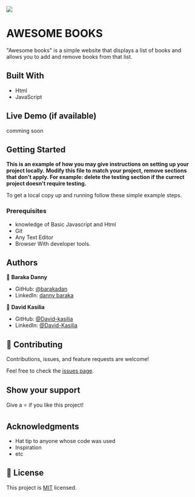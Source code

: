 ![](https://img.shields.io/badge/Microverse-blueviolet)

# AWESOME BOOKS

"Awesome books" is a simple website that displays a list of books and allows you to add and remove books from that list.

## Built With

- Html
- JavaScript

## Live Demo (if available)

<!-- [Live Demo Link](https://livedemo.com) -->

comming soon

## Getting Started

**This is an example of how you may give instructions on setting up your project locally.**
**Modify this file to match your project, remove sections that don't apply. For example: delete the testing section if the currect project doesn't require testing.**

To get a local copy up and running follow these simple example steps.

### Prerequisites

- knowledge of Basic Javascript and Html
- Git
- Any Text Editor
- Browser With developer tools.

## Authors

👤 **Baraka Danny**

- GitHub: [@barakadan](https://github.com/barakadanny)
- LinkedIn: [danny baraka](https://www.linkedin.com/in/danny-baraka-589156169/)

👤 **David Kasilia**

- GitHub: [@David-kasilia](https://github.com/David-Kasilia)
- LinkedIn: [@David-Kasilia](https://www.linkedin.com/in/david-kasilia-846241211/)

## 🤝 Contributing

Contributions, issues, and feature requests are welcome!

Feel free to check the [issues page](../../issues/).

## Show your support

Give a ⭐️ if you like this project!

## Acknowledgments

- Hat tip to anyone whose code was used
- Inspiration
- etc

## 📝 License

This project is [MIT](./MIT.md) licensed.
